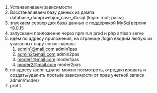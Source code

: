 1) Устанавливаем зависимости
2) Восстаналиваем базу данных из дампа database_dump/webjox_case_db.sql (login: root; pass:)
3) зпускаем сервер для базы данных c поддержкой MySql версии ^8.0.15
4) запускаем приложение через npm run prod и php artisan serve
5) идем по адресу приложения, на странице /login вводим любую из указанных пару логин-пароль:
    1. admin1@mail.com admin1pas
    2. admin2@mail.com admin2pas
    3. moder1@mail.com moder1pas
    4. moder2@mail.com moder2pas
6)  по адресу /admin_panel можно посмотреть, отредактировать и создать/удалить посты(в зависимости от прав учетной записи admin/moder)
7) profit
